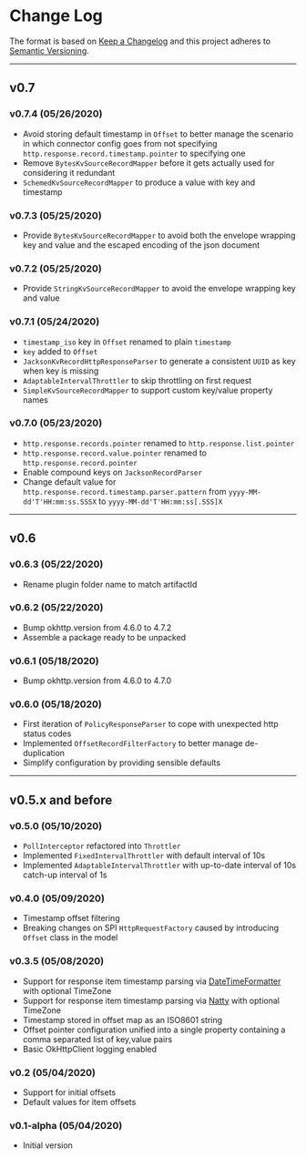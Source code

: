 # Change Log
The format is based on [Keep a Changelog](http://keepachangelog.com/)
and this project adheres to [Semantic Versioning](http://semver.org/).

---

## v0.7

### v0.7.4 (05/26/2020)
-   Avoid storing default timestamp in `Offset` to better manage the scenario in which connector config goes from 
    not specifying `http.response.record.timestamp.pointer` to specifying one
-   Remove `BytesKvSourceRecordMapper` before it gets actually used for considering it redundant
-   `SchemedKvSourceRecordMapper` to produce a value with key and timestamp

### v0.7.3 (05/25/2020)
-   Provide `BytesKvSourceRecordMapper` to avoid both the envelope wrapping key and value and the escaped encoding of the json document 

### v0.7.2 (05/25/2020)
-   Provide `StringKvSourceRecordMapper` to avoid the envelope wrapping key and value

### v0.7.1 (05/24/2020)
-   `timestamp_iso` key in `Offset` renamed to plain `timestamp`
-   `key` added to `Offset`
-   `JacksonKvRecordHttpResponseParser` to generate a consistent `UUID` as key when key is missing
-   `AdaptableIntervalThrottler` to skip throttling on first request
-   `SimpleKvSourceRecordMapper` to support custom key/value property names 

### v0.7.0 (05/23/2020)
-   `http.response.records.pointer` renamed to `http.response.list.pointer`
-   `http.response.record.value.pointer` renamed to `http.response.record.pointer`
-   Enable compound keys on `JacksonRecordParser`
-   Change default value for `http.response.record.timestamp.parser.pattern` from `yyyy-MM-dd'T'HH:mm:ss.SSSX` to `yyyy-MM-dd'T'HH:mm:ss[.SSS]X`

---

## v0.6

### v0.6.3 (05/22/2020)
-   Rename plugin folder name to match artifactId

### v0.6.2 (05/22/2020)
-   Bump okhttp.version from 4.6.0 to 4.7.2
-   Assemble a package ready to be unpacked

### v0.6.1 (05/18/2020)
-   Bump okhttp.version from 4.6.0 to 4.7.0

### v0.6.0 (05/18/2020)
-   First iteration of `PolicyResponseParser` to cope with unexpected http status codes
-   Implemented `OffsetRecordFilterFactory` to better manage de-duplication
-   Simplify configuration by providing sensible defaults

---

## v0.5.x and before

### v0.5.0 (05/10/2020)
-   `PollInterceptor` refactored into `Throttler`
-   Implemented `FixedIntervalThrottler` with default interval of 10s
-   Implemented `AdaptableIntervalThrottler` with up-to-date interval of 10s catch-up interval of 1s

### v0.4.0 (05/09/2020)
-   Timestamp offset filtering
-   Breaking changes on SPI `HttpRequestFactory` caused by introducing `Offset` class in the model 

### v0.3.5 (05/08/2020)
-   Support for response item timestamp parsing via [DateTimeFormatter](https://docs.oracle.com/javase/8/docs/api/java/time/format/DateTimeFormatter.html) with optional TimeZone
-   Support for response item timestamp parsing via [Natty](http://natty.joestelmach.com/) with optional TimeZone
-   Timestamp stored in offset map as an ISO8601 string
-   Offset pointer configuration unified into a single property containing a comma separated list of key,value pairs
-   Basic OkHttpClient logging enabled

### v0.2 (05/04/2020)
-   Support for initial offsets
-   Default values for item offsets

### v0.1-alpha (05/04/2020)
-   Initial version
